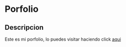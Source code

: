 # Porfolio 

## Descripcion

Este es mi porfolio, lo puedes visitar haciendo click [aqui](https://lucasnunez.netlify.app/) 